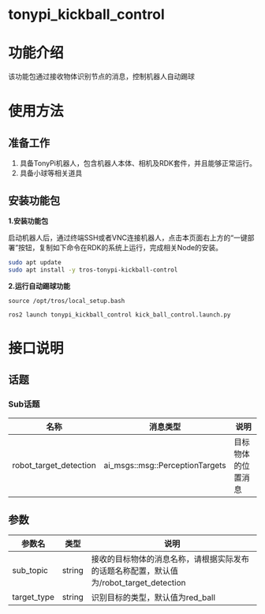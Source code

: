 # tonypi_kickball_control
# 功能介绍

该功能包通过接收物体识别节点的消息，控制机器人自动踢球

# 使用方法

## 准备工作

1. 具备TonyPi机器人，包含机器人本体、相机及RDK套件，并且能够正常运行。
2. 具备小球等相关道具

## 安装功能包

**1.安装功能包**

启动机器人后，通过终端SSH或者VNC连接机器人，点击本页面右上方的“一键部署”按钮，复制如下命令在RDK的系统上运行，完成相关Node的安装。

```bash
sudo apt update
sudo apt install -y tros-tonypi-kickball-control
```

**2.运行自动踢球功能**

```shell
source /opt/tros/local_setup.bash

ros2 launch tonypi_kickball_control kick_ball_control.launch.py

```


# 接口说明

## 话题

### Sub话题
| 名称                          | 消息类型                                                     | 说明                                                   |
| ----------------------------- | ------------------------------------------------------------ | ------------------------------------------------------ |
| robot_target_detection      | ai_msgs::msg::PerceptionTargets        | 目标物体的位置消息                  |

## 参数

| 参数名                | 类型        | 说明   |
| --------------------- | ----------- | ----------------------------------------------------- |
| sub_topic    | string |    接收的目标物体的消息名称，请根据实际发布的话题名称配置，默认值为/robot_target_detection |
| target_type    | string |    识别目标的类型，默认值为red_ball |